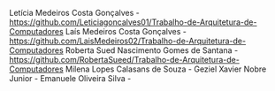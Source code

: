 Letícia Medeiros Costa Gonçalves - https://github.com/Leticiagoncalves01/Trabalho-de-Arquitetura-de-Computadores
Laís Medeiros Costa Gonçalves - https://github.com/LaisMedeiros02/Trabalho-de-Arquitetura-de-Computadores
Roberta Sued Nascimento Gomes de Santana - https://github.com/RobertaSueed/Trabalho-de-Arquitetura-de-Computadores
Milena Lopes Calasans de Souza - 
Geziel Xavier Nobre Junior -
Emanuele Oliveira Silva -
